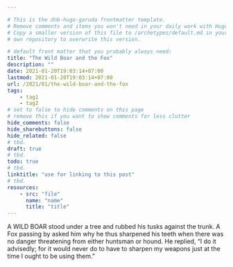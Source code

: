 ```yaml
---

# This is the dnb-hugo-garuda frontmatter template. 
# Remove comments and items you won't need in your daily work with Hugo.
# Copy a smaller version of this file to /archetypes/default.md in your
# own repository to overwrite this version.

# default front matter that you probably always need:
title: "The Wild Boar and the Fox"
description: ""
date: 2021-01-20T19:03:14+07:00
lastmod: 2021-01-20T19:03:14+07:00
url: /2021/01/the-wild-boar-and-the-fox
tags:
    - tag1
    - tag2
# set to false to hide comments on this page
# remove this if you want to show comments for less clutter
hide_comments: false
hide_sharebuttons: false
hide_related: false
# tbd.
draft: true
# tbd.
todo: true
# tbd.
linktitle: "use for linking to this post"
# tbd.
resources:
    - src: "file"
      name: "name"
      title: "title"
---
```

A WILD BOAR stood under a tree and rubbed his tusks against the trunk. A Fox passing by asked him why he thus sharpened his teeth when there was no danger threatening from either huntsman or hound. He replied, “I do it advisedly; for it would never do to have to sharpen my weapons just at the time I ought to be using them.”
